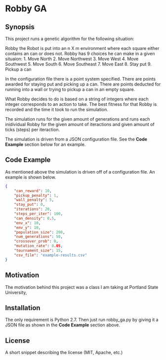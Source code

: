 Robby GA
========
## Synopsis

This project runs a genetic algorithm for the following situation:

Robby the Robot is put into an n X m environment where each square either contains an can or does not.  Robby has 9 choices he can make in a given situaion:
    1. Move North
    2. Move Northwest
    3. Move West
    4. Move Southwest
    5. Move South
    6. Move Southeast
    7. Move East
    8. Stay put
    9. Pickup a can

In the configuration file there is a point system specified. There are points awarded for staying put and picking up a can.  There are points deducted for running into a wall or trying to pickup a can in an empty square.

What Robby decides to do is based on a string of integers where each integer corresponds to an action to take.  The best fitness for that Robby is recorded and the time it took to run the simulation.

The simulation runs for the given amount of generations and runs each inidividual Robby for the given amount of iteractions and given amount of ticks (steps) per iteraction.

The simulation is driven from a JSON configuration file.  See the **Code Example** section below for an example.

## Code Example

As mentioned above the simulation is driven off of a configuration file.  An example is shown below.

```json
{
    "can_reward": 10,
    "pickup_penalty": 1,
    "wall_penalty": 5,
    "stay_put": 0,
    "iterations": 20,
    "steps_per_iter": 100,
    "can_density": 0.5,
    "env_x": 10,
    "env_y": 10,
    "population_size": 200,
    "num_generations": 50,
    "crossover_prob": 0,
    "mutation_rate": 0.05,
    "tournament_size": 15,
    "csv_file": "example-results.csv"
}
```


## Motivation

The motivation behind this project was a class I am taking at Portland State University,

## Installation

The only requirement is Python 2.7.  Then just run robby_ga.py by giving it a JSON file as shown in the **Code Example** section above.

## License

A short snippet describing the license (MIT, Apache, etc.)
